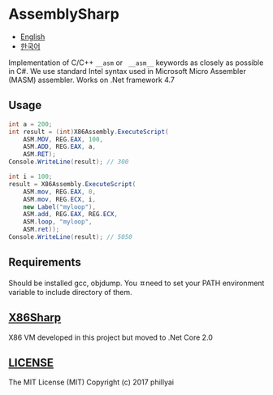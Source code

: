 # AssemblySharp

- [English](Readme.md)
- [한국어](Readme.ko.md)

Implementation of  C/C++ `__asm` or ` __asm__` keywords as closely as possible in C#.
We use standard Intel syntax used in Microsoft Micro Assembler (MASM) assembler.
Works on .Net framework 4.7

## Usage

```csharp
int a = 200;
int result = (int)X86Assembly.ExecuteScript(
    ASM.MOV, REG.EAX, 100,
    ASM.ADD, REG.EAX, a,
    ASM.RET);
Console.WriteLine(result); // 300

int i = 100;
result = X86Assembly.ExecuteScript(
    ASM.mov, REG.EAX, 0,
    ASM.mov, REG.ECX, i,
    new Label("myloop"),
    ASM.add, REG.EAX, REG.ECX,
    ASM.loop, "myloop",
    ASM.ret));
Console.WriteLine(result); // 5050
```

## Requirements

Should be installed gcc, objdump. You ㅍneed to set your PATH environment variable to include directory of them.

## [X86Sharp](https://github.com/phillyai/X86Sharp)

X86 VM developed in this project but moved to .Net Core 2.0

## [LICENSE](/LICENSE)

The MIT License (MIT) Copyright (c) 2017 phillyai
